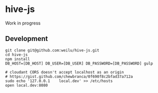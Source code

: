 hive-js
=======

Work in progress

## Development

    git clone git@github.com:weilu/hive-js.git
    cd hive-js
    npm install
    DB_HOST=[DB_HOST] DB_USER=[DB_USER] DB_PASSWORD=[DB_PASSWORD] gulp

    # cloudant CORS doesn't accept localhost as an origin
    # https://gist.github.com/chewbranca/0f690f8c2bfad37a712a
    sudo echo '127.0.0.1	local.dev' >> /etc/hosts
    open local.dev:8080
